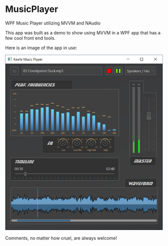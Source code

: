 
# MusicPlayer
WPF Music Player utilizing MVVM and NAudio

This app was built as a demo to show using MVVM in a WPF app that has a few cool front end tools. 

Here is an image of the app in use:

![alt tag](https://github.com/PaulKeefe/MusicPlayer/blob/master/wpf_music_player.png)


Comments, no matter how cruel, are always welcome!
